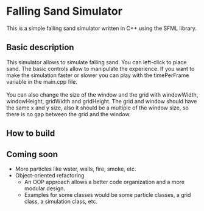 # Falling Sand Simulator

This is a simple falling sand simulator written in C++ using the SFML library.

## Basic description
This simulator allows to simulate falling sand. You can left-click to place sand.
The basic controls allow to manipulate the experience. 
If you want to make the simulation faster or slower you can
play with the timePerFrame variable in the main.cpp file.
<br><br>
You can also change the size of the window and the grid 
with windowWidth, windowHeight, gridWidth and gridHeight.
The grid and window should have the same x and y size, 
also it should be a multiple of the window size, so there is no
gap between the grid and the window.

## How to build

## Coming soon
- More particles like water, walls, fire, smoke, etc.
- Object-oriented refactoring
  - An OOP approach allows a better code organization and a more modular design.
  - Examples for some classes would be some particle classes, a grid class, a simulation class, etc.